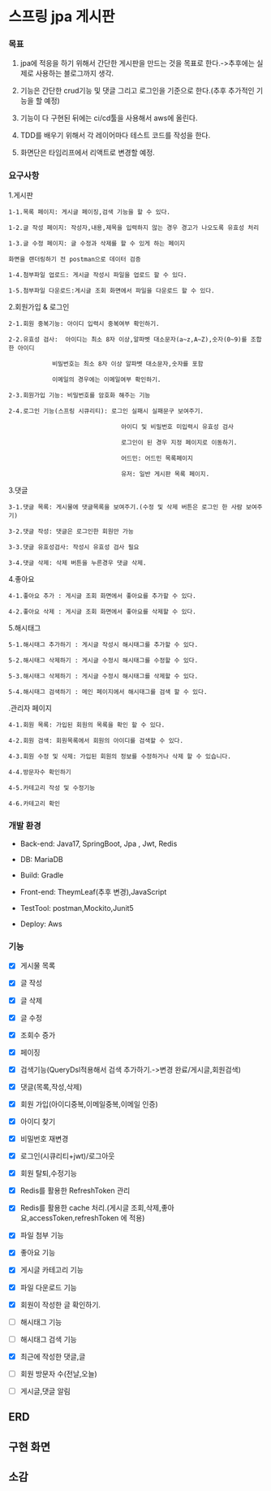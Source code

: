 # 스프링 jpa 게시판

### 목표
 
  1. jpa에 적응을 하기 위해서 간단한 게시판을 만드는 것을 목표로 한다.->추후에는 실제로 사용하는 블로그까지 생각. 

  2. 기능은 간단한 crud기능 및 댓글 그리고 로그인을 기준으로 한다.(추후 추가적인 기능을 할 예정)
 
  3. 기능이 다 구현된 뒤에는 ci/cd툴을 사용해서 aws에 올린다.

  4. TDD를 배우기 위해서 각 레이어마다 테스트 코드를 작성을 한다.

  5. 화면단은 타임리프에서 리액트로 변경할 예정.

### 요구사항

1.게시판
	
	1-1.목록 페이지: 게시글 페이징,검색 기능을 할 수 있다.
	
	1-2.글 작성 페이지: 작성자,내용,제목을 입력하지 않는 경우 경고가 나오도록 유효성 처리
	
	1-3.글 수정 페이지: 글 수정과 삭제를 할 수 있게 하는 페이지

    화면을 랜더링하기 전 postman으로 데이터 검증

    1-4.첨부파일 업로드: 게시글 작성시 파일을 업로드 할 수 있다.

    1-5.첨부파일 다운로드:게시글 조회 화면에서 파일을 다운로드 할 수 있다.

2.회원가입 & 로그인 
	
	2-1.회원 중복기능: 아이디 입력시 중복여부 확인하기.
	             
	2-2.유효성 검사:  아이디는 최소 8자 이상,알파벳 대소문자(a~z,A~Z),숫자(0~9)를 조합한 아이디
	             
	   	        비밀번호는 최소 8자 이상 알파벳 대소문자,숫자를 포함 
	             
	       		이메일의 경우에는 이메일여부 확인하기.
	             
	2-3.회원가입 기능: 비밀번호를 암호화 해주는 기능
	   
	2-4.로그인 기능(스프링 시큐리티): 로그인 실패시 실패문구 보여주기.
	       
	                               아이디 및 비밀번호 미입력시 유효성 검사 
	          
	                               로그인이 된 경우 지정 페이지로 이동하기.  
    									 
    							   어드민: 어드민 목록페이지
    									 
    							   유저: 일반 게시판 목록 페이지.
    
3.댓글
	
	3-1.댓글 목록: 게시물에 댓글목록을 보여주기.(수정 및 삭제 버튼은 로그인 한 사람 보여주기)
	
	3-2.댓글 작성: 댓글은 로그인한 회원만 가능
	
	3-3.댓글 유효성검사: 작성시 유효성 검사 필요
	
	3-4.댓글 삭제: 삭제 버튼을 누른경우 댓글 삭제.

4.좋아요 

    4-1.좋아요 추가 : 게시글 조회 화면에서 좋아요를 추가할 수 있다.

    4-2.좋아요 삭제 : 게시글 조회 화면에서 좋아요를 삭제할 수 있다.

5.해시태그

    5-1.해시태그 추가하기 : 게시글 작성시 해시태그를 추가할 수 있다.
    
    5-2.해시태그 삭제하기 : 게시글 수정시 해시태그를 수정할 수 있다.

    5-3.해시태그 삭제하기 : 게시글 수정시 해시태그를 삭제할 수 있다.

    5-4.해시태그 검색하기 : 메인 페이지에서 해시태그를 검색 할 수 있다.
.관리자 페이지
    
    4-1.회원 목록: 가입된 회원의 목록을 확인 할 수 있다.
    
    4-2.회원 검색: 회원목록에서 회원의 아이디를 검색할 수 있다.
    
    4-3.회원 수정 및 삭제: 가입된 회원의 정보를 수정하거나 삭제 할 수 있습니다.

    4-4.방문자수 확인하기

    4-5.카테고리 작성 및 수정기능 

    4-6.카테고리 확인

### 개발 환경

- Back-end: Java17, SpringBoot, Jpa , Jwt, Redis 

- DB: MariaDB

- Build: Gradle

- Front-end: TheymLeaf(추후 변경),JavaScript

- TestTool: postman,Mockito,Junit5

- Deploy: Aws

### 기능

- [x] 게시물 목록

- [x] 글 작성

- [x] 글 삭제

- [x] 글 수정

- [x] 조회수 증가

- [x] 페이징

- [x] 검색기능(QueryDsl적용해서 검색 추가하기.->변경 완료/게시글,회원검색)

- [x] 댓글(목록,작성,삭제)

- [x] 회원 가입(아이디중복,이메일중복,이메일 인증)

- [x] 아이디 찾기

- [x] 비밀번호 재변경

- [x] 로그인(시큐리티+jwt)/로그아웃

- [x] 회원 탈퇴,수정기능

- [x] Redis를 활용한 RefreshToken 관리

- [x] Redis를 활용한 cache 처리.(게시글 조회,삭제,좋아요,accessToken,refreshToken 에 적용)

- [x] 파일 첨부 기능

- [x] 좋아요 기능

- [x] 게시글 카테고리 기능

- [x] 파일 다운로드 기능

- [x] 회원이 작성한 글 확인하기.

- [ ] 해시태그 기능

- [ ] 해시태그 검색 기능

- [X] 최근에 작성한 댓글,글

- [ ] 회원 방문자 수(전날,오늘)

- [ ] 게시글,댓글 알림

## ERD

## 구현 화면

## 소감
